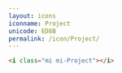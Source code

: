```yaml
---
layout: icons
iconname: Project
unicode: ED8B
permalink: /icon/Project/
---
```


``` html
<i class="mi mi-Project"></i>
```
